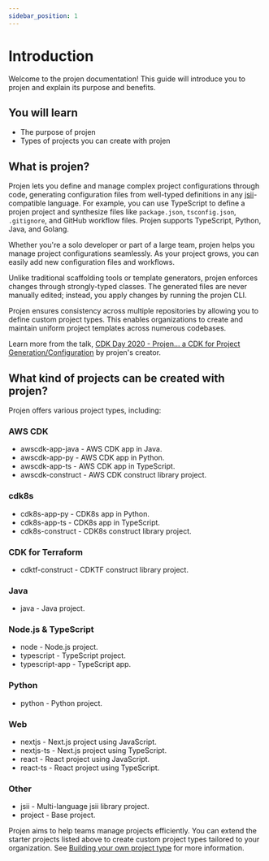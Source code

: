 ```yaml
---
sidebar_position: 1
---
```


# Introduction

Welcome to the projen documentation! This guide will introduce you to projen and explain its purpose and benefits.

## You will learn

- The purpose of projen
- Types of projects you can create with projen

## What is projen?

Projen lets you define and manage complex project configurations through code, generating configuration files from 
well-typed definitions in any [jsii](https://github.com/aws/jsii)-compatible language. For example, you can use TypeScript to define a projen 
project and synthesize files like `package.json`, `tsconfig.json`, `.gitignore`, and GitHub workflow files. Projen 
supports TypeScript, Python, Java, and Golang.

Whether you're a solo developer or part of a large team, projen helps you manage project configurations seamlessly. As 
your project grows, you can easily add new configuration files and workflows.

Unlike traditional scaffolding tools or template generators, projen enforces changes through strongly-typed classes. The 
generated files are never manually edited; instead, you apply changes by running the projen CLI.

Projen ensures consistency across multiple repositories by allowing you to define custom project types. This enables 
organizations to create and maintain uniform project templates across numerous codebases. 

Learn more from the talk, [CDK Day 2020 - Projen... a CDK for Project Generation/Configuration](https://youtu.be/SOWMPzXtTCw) 
by projen's creator.


## What kind of projects can be created with projen?

Projen offers various project types, including:

### AWS CDK

- awscdk-app-java - AWS CDK app in Java.
- awscdk-app-py - AWS CDK app in Python.
- awscdk-app-ts - AWS CDK app in TypeScript.
- awscdk-construct - AWS CDK construct library project.

### cdk8s

- cdk8s-app-py - CDK8s app in Python.
- cdk8s-app-ts - CDK8s app in TypeScript.
- cdk8s-construct - CDK8s construct library project.

### CDK for Terraform

- cdktf-construct - CDKTF construct library project.

### Java

- java - Java project.

### Node.js & TypeScript

- node - Node.js project.
- typescript - TypeScript project.
- typescript-app - TypeScript app.

### Python

- python - Python project.

### Web

- nextjs - Next.js project using JavaScript.
- nextjs-ts - Next.js project using TypeScript.
- react - React project using JavaScript.
- react-ts - React project using TypeScript.

### Other

- jsii - Multi-language jsii library project.
- project - Base project.

Projen aims to help teams manage projects efficiently. You can extend the starter projects listed above to create 
custom project types tailored to your organization. See [Building your own project type](/docs/concepts/projects/building-your-own) for more information.
